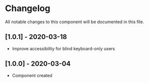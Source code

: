 # Changelog
All notable changes to this component will be documented in this file.

## [1.0.1] - 2020-03-18
- Improve accessibility for blind keyboard-only users

## [1.0.0] - 2020-03-04
- Component created
